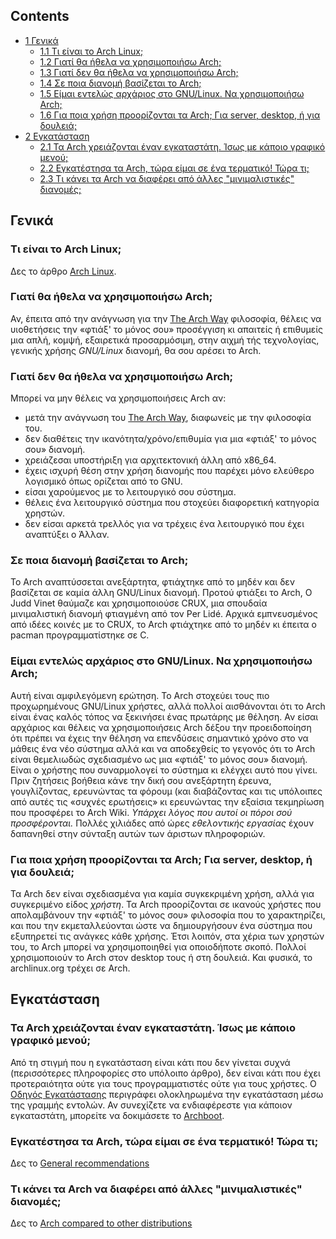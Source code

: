 ## Contents

*   [1 Γενικά](#.CE.93.CE.B5.CE.BD.CE.B9.CE.BA.CE.AC)
    *   [1.1 Τι είναι το Arch Linux;](#.CE.A4.CE.B9_.CE.B5.CE.AF.CE.BD.CE.B1.CE.B9_.CF.84.CE.BF_Arch_Linux.3B)
    *   [1.2 Γιατί θα ήθελα να χρησιμοποιήσω Arch;](#.CE.93.CE.B9.CE.B1.CF.84.CE.AF_.CE.B8.CE.B1_.CE.AE.CE.B8.CE.B5.CE.BB.CE.B1_.CE.BD.CE.B1_.CF.87.CF.81.CE.B7.CF.83.CE.B9.CE.BC.CE.BF.CF.80.CE.BF.CE.B9.CE.AE.CF.83.CF.89_Arch.3B)
    *   [1.3 Γιατί δεν θα ήθελα να χρησιμοποιήσω Arch;](#.CE.93.CE.B9.CE.B1.CF.84.CE.AF_.CE.B4.CE.B5.CE.BD_.CE.B8.CE.B1_.CE.AE.CE.B8.CE.B5.CE.BB.CE.B1_.CE.BD.CE.B1_.CF.87.CF.81.CE.B7.CF.83.CE.B9.CE.BC.CE.BF.CF.80.CE.BF.CE.B9.CE.AE.CF.83.CF.89_Arch.3B)
    *   [1.4 Σε ποια διανομή βασίζεται το Arch;](#.CE.A3.CE.B5_.CF.80.CE.BF.CE.B9.CE.B1_.CE.B4.CE.B9.CE.B1.CE.BD.CE.BF.CE.BC.CE.AE_.CE.B2.CE.B1.CF.83.CE.AF.CE.B6.CE.B5.CF.84.CE.B1.CE.B9_.CF.84.CE.BF_Arch.3B)
    *   [1.5 Είμαι εντελώς αρχάριος στο GNU/Linux. Να χρησιμοποιήσω Arch;](#.CE.95.CE.AF.CE.BC.CE.B1.CE.B9_.CE.B5.CE.BD.CF.84.CE.B5.CE.BB.CF.8E.CF.82_.CE.B1.CF.81.CF.87.CE.AC.CF.81.CE.B9.CE.BF.CF.82_.CF.83.CF.84.CE.BF_GNU.2FLinux._.CE.9D.CE.B1_.CF.87.CF.81.CE.B7.CF.83.CE.B9.CE.BC.CE.BF.CF.80.CE.BF.CE.B9.CE.AE.CF.83.CF.89_Arch.3B)
    *   [1.6 Για ποια χρήση προορίζονται τα Arch; Για server, desktop, ή για δουλειά;](#.CE.93.CE.B9.CE.B1_.CF.80.CE.BF.CE.B9.CE.B1_.CF.87.CF.81.CE.AE.CF.83.CE.B7_.CF.80.CF.81.CE.BF.CE.BF.CF.81.CE.AF.CE.B6.CE.BF.CE.BD.CF.84.CE.B1.CE.B9_.CF.84.CE.B1_Arch.3B_.CE.93.CE.B9.CE.B1_server.2C_desktop.2C_.CE.AE_.CE.B3.CE.B9.CE.B1_.CE.B4.CE.BF.CF.85.CE.BB.CE.B5.CE.B9.CE.AC.3B)
*   [2 Εγκατάσταση](#.CE.95.CE.B3.CE.BA.CE.B1.CF.84.CE.AC.CF.83.CF.84.CE.B1.CF.83.CE.B7)
    *   [2.1 Τα Arch χρειάζονται έναν εγκαταστάτη. Ίσως με κάποιο γραφικό μενού;](#.CE.A4.CE.B1_Arch_.CF.87.CF.81.CE.B5.CE.B9.CE.AC.CE.B6.CE.BF.CE.BD.CF.84.CE.B1.CE.B9_.CE.AD.CE.BD.CE.B1.CE.BD_.CE.B5.CE.B3.CE.BA.CE.B1.CF.84.CE.B1.CF.83.CF.84.CE.AC.CF.84.CE.B7._.CE.8A.CF.83.CF.89.CF.82_.CE.BC.CE.B5_.CE.BA.CE.AC.CF.80.CE.BF.CE.B9.CE.BF_.CE.B3.CF.81.CE.B1.CF.86.CE.B9.CE.BA.CF.8C_.CE.BC.CE.B5.CE.BD.CE.BF.CF.8D.3B)
    *   [2.2 Εγκατέστησα τα Arch, τώρα είμαι σε ένα τερματικό! Τώρα τι;](#.CE.95.CE.B3.CE.BA.CE.B1.CF.84.CE.AD.CF.83.CF.84.CE.B7.CF.83.CE.B1_.CF.84.CE.B1_Arch.2C_.CF.84.CF.8E.CF.81.CE.B1_.CE.B5.CE.AF.CE.BC.CE.B1.CE.B9_.CF.83.CE.B5_.CE.AD.CE.BD.CE.B1_.CF.84.CE.B5.CF.81.CE.BC.CE.B1.CF.84.CE.B9.CE.BA.CF.8C.21_.CE.A4.CF.8E.CF.81.CE.B1_.CF.84.CE.B9.3B)
    *   [2.3 Τι κάνει τα Arch να διαφέρει από άλλες "μινιμαλιστικές" διανομές;](#.CE.A4.CE.B9_.CE.BA.CE.AC.CE.BD.CE.B5.CE.B9_.CF.84.CE.B1_Arch_.CE.BD.CE.B1_.CE.B4.CE.B9.CE.B1.CF.86.CE.AD.CF.81.CE.B5.CE.B9_.CE.B1.CF.80.CF.8C_.CE.AC.CE.BB.CE.BB.CE.B5.CF.82_.22.CE.BC.CE.B9.CE.BD.CE.B9.CE.BC.CE.B1.CE.BB.CE.B9.CF.83.CF.84.CE.B9.CE.BA.CE.AD.CF.82.22_.CE.B4.CE.B9.CE.B1.CE.BD.CE.BF.CE.BC.CE.AD.CF.82.3B)

## Γενικά

### Τι είναι το Arch Linux;

Δες το άρθρο [Arch Linux](/index.php/Arch_Linux "Arch Linux").

### Γιατί θα ήθελα να χρησιμοποιήσω Arch;

Αν, έπειτα από την ανάγνωση για την [The Arch Way](/index.php/The_Arch_Way "The Arch Way") φιλοσοφία, θέλεις να υιοθετήσεις την «φτιάξ' το μόνος σου» προσέγγιση κι απαιτείς ή επιθυμείς μια απλή, κομψή, εξαιρετικά προσαρμόσιμη, στην αιχμή τής τεχνολογίας, γενικής χρήσης *GNU/Linux* διανομή, θα σου αρέσει το Arch.

### Γιατί δεν θα ήθελα να χρησιμοποιήσω Arch;

Μπορεί να μην θέλεις να χρησιμοποιήσεις Arch αν:

*   μετά την ανάγνωση του [The Arch Way](/index.php/The_Arch_Way "The Arch Way"), διαφωνείς με την φιλοσοφία του.
*   δεν διαθέτεις την ικανότητα/χρόνο/επιθυμία για μια «φτιάξ' το μόνος σου» διανομή.
*   χρειάζεσαι υποστήριξη για αρχιτεκτονική άλλη από x86_64.
*   έχεις ισχυρή θέση στην χρήση διανομής που παρέχει μόνο ελεύθερο λογισμικό όπως ορίζεται από το GNU.
*   είσαι χαρούμενος με το λειτουργικό σου σύστημα.
*   θέλεις ένα λειτουργικό σύστημα που στοχεύει διαφορετική κατηγορία χρηστών.
*   δεν είσαι αρκετά τρελλός για να τρέχεις ένα λειτουργικό που έχει αναπτύξει ο Άλλαν.

### Σε ποια διανομή βασίζεται το Arch;

Το Arch αναπτύσσεται ανεξάρτητα, φτιάχτηκε από το μηδέν και δεν βασίζεται σε καμία άλλη GNU/Linux διανομή. Προτού φτιάξει το Arch, Ο Judd Vinet θαύμαζε και χρησιμοποιούσε CRUX, μια σπουδαία μινιμαλιστική διανομή φτιαγμένη από τον Per Lidé. Αρχικά εμπνευσμένος από ιδέες κοινές με το CRUX, το Arch φτιάχτηκε από το μηδέν κι έπειτα ο pacman προγραμματίστηκε σε C.

### Είμαι εντελώς αρχάριος στο GNU/Linux. Να χρησιμοποιήσω Arch;

Αυτή είναι αμφιλεγόμενη ερώτηση. Το Arch στοχεύει τους πιο προχωρημένους GNU/Linux χρήστες, αλλά πολλοί αισθάνονται ότι το Arch είναι ένας καλός τόπος να ξεκινήσει ένας πρωτάρης με θέληση. Αν είσαι αρχάριος και θέλεις να χρησιμοποιήσεις Arch δέξου την προειδοποίηση ότι πρέπει να έχεις την θέληση να επενδύσεις σημαντικό χρόνο στο να μάθεις ένα νέο σύστημα αλλά και να αποδεχθείς το γεγονός ότι το Arch είναι θεμελιωδώς σχεδιασμένο ως μια «φτιάξ' το μόνος σου» διανομή. Είναι ο χρήστης που συναρμολογεί το σύστημα κι ελέγχει αυτό που γίνει. Πριν ζητήσεις βοήθεια κάνε την δική σου ανεξάρτητη έρευνα, γουγλίζοντας, ερευνώντας τα φόρουμ (και διαβάζοντας και τις υπόλοιπες από αυτές τις «συχνές ερωτήσεις» κι ερευνώντας την εξαίσια τεκμηρίωση που προσφέρει το Arch Wiki. *Υπάρχει λόγος που αυτοί οι πόροι σού προσφέρονται.* Πολλές χιλιάδες από ώρες *εθελοντικής εργασίας* έχουν δαπανηθεί στην σύνταξη αυτών των άριστων πληροφοριών.

### Για ποια χρήση προορίζονται τα Arch; Για server, desktop, ή για δουλειά;

Τα Arch δεν είναι σχεδιασμένα για καμία συγκεκριμένη χρήση, αλλά για συγκεριμένο είδος *χρήστη*. Τα Arch προορίζονται σε ικανούς χρήστες που απολαμβάνουν την «φτιάξ' το μόνος σου» φιλοσοφία που το χαρακτηρίζει, και που την εκμεταλλεύονται ώστε να δημιουργήσουν ένα σύστημα που εξυπηρετεί τις ανάγκες κάθε χρήσης. Έτσι λοιπόν, στα χέρια των χρηστών του, το Arch μπορεί να χρησιμοποιηθεί για οποιοδήποτε σκοπό. Πολλοί χρησιμοποιούν το Arch στον desktop τους ή στη δουλειά. Και φυσικά, το archlinux.org τρέχει σε Arch.

## Εγκατάσταση

### Τα Arch χρειάζονται έναν εγκαταστάτη. Ίσως με κάποιο γραφικό μενού;

Από τη στιγμή που η εγκατάσταση είναι κάτι που δεν γίνεται συχνά (περισσότερες πληροφορίες στο υπόλοιπο άρθρο), δεν είναι κάτι που έχει προτεραιότητα ούτε για τους προγραμματιστές ούτε για τους χρήστες. Ο [Οδηγός Εγκατάστασης](/index.php/Installation_guide_(%CE%95%CE%BB%CE%BB%CE%B7%CE%BD%CE%B9%CE%BA%CE%AC) "Installation guide (Ελληνικά)") περιγράφει ολοκληρωμένα την εγκατάσταση μέσω της γραμμής εντολών. Αν συνεχίζετε να ενδιαφέρεστε για κάποιον εγκαταστάτη, μπορείτε να δοκιμάσετε το [Archboot](/index.php?title=Archboot_(%CE%95%CE%BB%CE%BB%CE%B7%CE%BD%CE%B9%CE%BA%CE%AC)&action=edit&redlink=1 "Archboot (Ελληνικά) (page does not exist)").

### Εγκατέστησα τα Arch, τώρα είμαι σε ένα τερματικό! Τώρα τι;

Δες το [General recommendations](/index.php/General_recommendations_(%CE%95%CE%BB%CE%BB%CE%B7%CE%BD%CE%B9%CE%BA%CE%AC) "General recommendations (Ελληνικά)")

### Τι κάνει τα Arch να διαφέρει από άλλες "μινιμαλιστικές" διανομές;

Δες το [Arch compared to other distributions](/index.php/Arch_compared_to_other_distributions_(%CE%95%CE%BB%CE%BB%CE%B7%CE%BD%CE%B9%CE%BA%CE%AC) "Arch compared to other distributions (Ελληνικά)")
